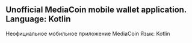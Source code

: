 Unofficial MediaCoin mobile wallet application. 
Language: Kotlin
-------------------------------------------------------
Неофициальное мобильное приложение MediaCoin
Язык: Kotlin
